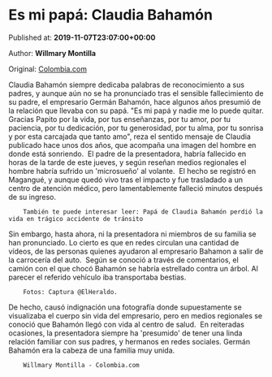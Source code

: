 
# Es mi papá: Claudia Bahamón

Published at: **2019-11-07T23:07:00+00:00**

Author: **Willmary Montilla**

Original: [Colombia.com](https://www.colombia.com/entretenimiento/entretenimiento-y-farandula/es-mi-papa-claudia-bahamon-246844)

Claudia Bahamón siempre dedicaba palabras de reconocimiento a sus padres, y aunque aún no se ha pronunciado tras el sensible fallecimiento de su padre, el empresario Germán Bahamón, hace algunos años presumió de la relación que llevaba con su papá.
"Es mi papá y nadie me lo puede quitar. Gracias Papito por la vida, por tus enseñanzas, por tu amor, por tu paciencia, por tu dedicación, por tu generosidad, por tu alma, por tu sonrisa y por esta carcajada que tanto amo", reza el sentido mensaje de Claudia publicado hace unos dos años, que acompaña una imagen del hombre en donde está sonriendo. 
El padre de la presentadora, habría fallecido en horas de la tarde de este jueves, y según reseñan medios regionales el hombre habría sufrido un 'microsueño' al volante. 
El hecho se registró en Magangué, y aunque quedó vivo tras el impacto y fue trasladado a un centro de atención médico, pero lamentablemente falleció minutos después de su ingreso. 

        También te puede interesar leer: Papá de Claudia Bahamón perdió la vida en trágico accidente de tránsito
      
Sin embargo, hasta ahora, ni la presentadora ni miembros de su familia se han pronunciado. Lo cierto es que en redes circulan una cantidad de vídeos, de las personas quienes ayudaron al empresario Bahamon a salir de la carrocería del auto. 
Según se conoció a través de comentarios, el camión con el que chocó Bahamón se habría estrellado contra un árbol. Al parecer el referido vehículo iba transportaba bestias. 

        Fotos: Captura @ElHeraldo. 
      
De hecho, causó indignación una fotografía donde supuestamente se visualizaba el cuerpo sin vida del empresario, pero en medios regionales se conoció que Bahamón llegó con vida al centro de salud. 
En reiteradas ocasiones, la presentadora siempre ha 'presumido' de tener una linda relación familiar con sus padres, y hermanos en redes sociales. Germán Bahamón era la cabeza de una familia muy unida.

        Willmary Montilla - Colombia.com
      
